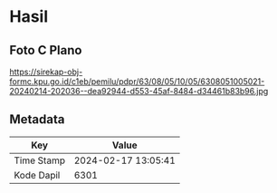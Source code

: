# Hasil

## Foto C Plano

https://sirekap-obj-formc.kpu.go.id/c1eb/pemilu/pdpr/63/08/05/10/05/6308051005021-20240214-202036--dea92944-d553-45af-8484-d34461b83b96.jpg


## Metadata

| Key        | Value               |
| ---------- | ------------------- |
| Time Stamp | 2024-02-17 13:05:41 |
| Kode Dapil | 6301                |



